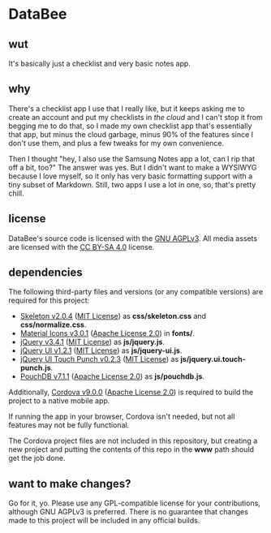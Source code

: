 # DataBee

## wut
It's basically just a checklist and very basic notes app.

## why
There's a checklist app I use that I really like, but it keeps asking me to create an account and put my checklists in *the cloud* and I can't stop it from begging me to do that, so I made my own checklist app that's essentially that app, but minus the cloud garbage, minus 90% of the features since I don't use them, and plus a few tweaks for my own convenience.

Then I thought "hey, I also use the Samsung Notes app a lot, can I rip that off a bit, too?" The answer was yes. But I didn't want to make a WYSIWYG because I love myself, so it only has very basic formatting support with a tiny subset of Markdown. Still, two apps I use a lot in one, so, that's pretty chill.

## license
DataBee's source code is licensed with the [GNU AGPLv3](https://www.gnu.org/licenses/agpl-3.0.en.html). All media assets are licensed with the [CC BY-SA 4.0](https://creativecommons.org/licenses/by-sa/4.0/) license.

## dependencies
The following third-party files and versions (or any compatible versions) are required for this project:
* [Skeleton v2.0.4](http://getskeleton.com/) ([MIT License](https://opensource.org/licenses/MIT)) as **css/skeleton.css** and **css/normalize.css**.
* [Material Icons v3.0.1](https://material.io/resources/icons/) ([Apache License 2.0](https://www.apache.org/licenses/LICENSE-2.0)) in **fonts/**.
* [jQuery v3.4.1](https://code.jquery.com/) ([MIT License](https://opensource.org/licenses/MIT)) as **js/jquery.js**.
* [jQuery UI v1.2.1](https://code.jquery.com/) ([MIT License](https://opensource.org/licenses/MIT)) as **js/jquery-ui.js**.
* [jQuery UI Touch Punch v0.2.3](http://touchpunch.furf.com/) ([MIT License](https://opensource.org/licenses/MIT)) as **js/jquery.ui.touch-punch.js**.
* [PouchDB v7.1.1](https://pouchdb.com/download.html) ([Apache License 2.0](https://www.apache.org/licenses/LICENSE-2.0)) as **js/pouchdb.js**.

Additionally, [Cordova v9.0.0](https://cordova.apache.org/) ([Apache License 2.0](https://www.apache.org/licenses/LICENSE-2.0)) is required to build the project to a native mobile app.

If running the app in your browser, Cordova isn't needed, but not all features may not be fully functional.

The Cordova project files are not included in this repository, but creating a new project and putting the contents of this repo in the **www** path should get the job done.

## want to make changes?
Go for it, yo. Please use any GPL-compatible license for your contributions, although GNU AGPLv3 is preferred. There is no guarantee that changes made to this project will be included in any official builds.